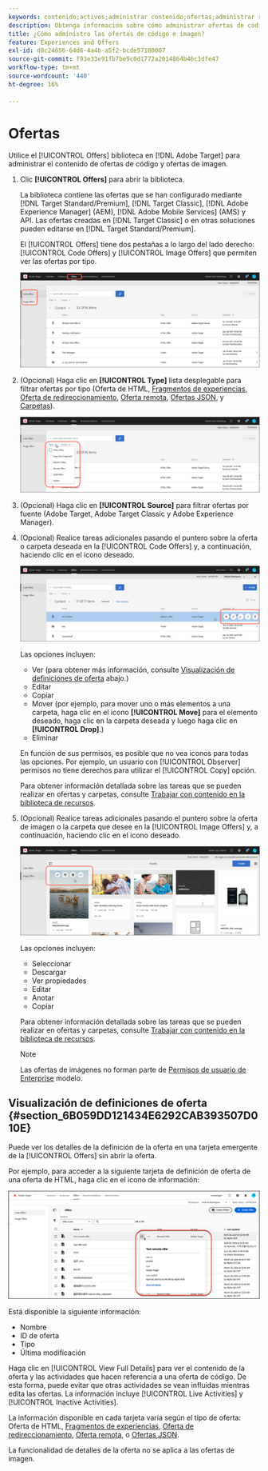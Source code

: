 ```yaml
---
keywords: contenido;activos;administrar contenido;ofertas;administrar recursos;activar modo de selección;modo de selección
description: Obtenga información sobre cómo administrar ofertas de código e imagen mediante la biblioteca Ofertas en Adobe Target.
title: ¿Cómo administro las ofertas de código e imagen?
feature: Experiences and Offers
exl-id: d8c24656-64d6-4a4b-a5f2-bcde57180007
source-git-commit: f93e33e91fb7be9c0d1772a2014864b46c1dfe47
workflow-type: tm+mt
source-wordcount: '440'
ht-degree: 16%

---
```


# Ofertas

Utilice el [!UICONTROL Offers] biblioteca en [!DNL Adobe Target] para administrar el contenido de ofertas de código y ofertas de imagen.

1. Clic **[!UICONTROL Offers]** para abrir la biblioteca.

   La biblioteca contiene las ofertas que se han configurado mediante [!DNL Target Standard/Premium], [!DNL Target Classic], [!DNL Adobe Experience Manager] (AEM), [!DNL Adobe Mobile Services] (AMS) y API. Las ofertas creadas en [!DNL Target Classic] o en otras soluciones pueden editarse en [!DNL Target Standard/Premium].

   El [!UICONTROL Offers] tiene dos pestañas a lo largo del lado derecho: [!UICONTROL Code Offers] y [!UICONTROL Image Offers] que permiten ver las ofertas por tipo.

   ![Página Ofertas que muestra las pestañas Ofertas de código y Ofertas de imagen](/help/main/c-experiences/c-manage-content/assets/offers-page.png)

1. (Opcional) Haga clic en **[!UICONTROL Type]** lista desplegable para filtrar ofertas por tipo (Oferta de HTML, [Fragmentos de experiencias](/help/main/c-experiences/c-manage-content/aem-experience-fragments.md), [Oferta de redireccionamiento](/help/main/c-experiences/c-manage-content/offer-redirect.md), [Oferta remota](/help/main/c-experiences/c-manage-content/about-remote-offers.md), [Ofertas JSON](/help/main/c-experiences/c-manage-content/create-json-offer.md), y [Carpetas](/help/main/c-experiences/c-manage-content/create-content-folder.md)).

   ![imagen offers_filter](assets/offers_filter.png)

1. (Opcional) Haga clic en **[!UICONTROL Source]** para filtrar ofertas por fuente (Adobe Target, Adobe Target Classic y Adobe Experience Manager).

1. (Opcional) Realice tareas adicionales pasando el puntero sobre la oferta o carpeta deseada en la [!UICONTROL Code Offers] y, a continuación, haciendo clic en el icono deseado.

   ![Opciones de Ofertas de código](assets/offer-picker-large.png)

   Las opciones incluyen:

   * Ver (para obtener más información, consulte [Visualización de definiciones de oferta](#section_6B059DD121434E6292CAB393507D010E) abajo.)
   * Editar  
   * Copiar  
   * Mover (por ejemplo, para mover uno o más elementos a una carpeta, haga clic en el icono **[!UICONTROL Move]** para el elemento deseado, haga clic en la carpeta deseada y luego haga clic en **[!UICONTROL Drop]**.)
   * Eliminar

   En función de sus permisos, es posible que no vea iconos para todas las opciones. Por ejemplo, un usuario con [!UICONTROL Observer] permisos no tiene derechos para utilizar el [!UICONTROL Copy] opción.

   Para obtener información detallada sobre las tareas que se pueden realizar en ofertas y carpetas, consulte [Trabajar con contenido en la biblioteca de recursos](/help/main/c-experiences/c-manage-content/assets-working.md).

1. (Opcional) Realice tareas adicionales pasando el puntero sobre la oferta de imagen o la carpeta que desee en la [!UICONTROL Image Offers] y, a continuación, haciendo clic en el icono deseado.

   ![Opciones de ofertas de imágenes](/help/main/c-experiences/c-manage-content/assets/image-offers-icons.png)

   Las opciones incluyen:

   * Seleccionar
   * Descargar  
   * Ver propiedades
   * Editar  
   * Anotar
   * Copiar  

   Para obtener información detallada sobre las tareas que se pueden realizar en ofertas y carpetas, consulte [Trabajar con contenido en la biblioteca de recursos](/help/main/c-experiences/c-manage-content/assets-working.md).

   >[!NOTE]
   >
   >Las ofertas de imágenes no forman parte de [Permisos de usuario de Enterprise](/help/main/administrating-target/c-user-management/property-channel/property-channel.md) modelo.


## Visualización de definiciones de oferta {#section_6B059DD121434E6292CAB393507D010E}

Puede ver los detalles de la definición de la oferta en una tarjeta emergente de la [!UICONTROL Offers] sin abrir la oferta.

Por ejemplo, para acceder a la siguiente tarjeta de definición de oferta de una oferta de HTML, haga clic en el icono de información:

![imagen offer-card-html](assets/offer-card-html-new.png)

Está disponible la siguiente información:

* Nombre
* ID de oferta
* Tipo
* Última modificación

Haga clic en [!UICONTROL View Full Details] para ver el contenido de la oferta y las actividades que hacen referencia a una oferta de código. De esta forma, puede evitar que otras actividades se vean influidas mientras edita las ofertas. La información incluye [!UICONTROL Live Activities] y [!UICONTROL Inactive Activities].

La información disponible en cada tarjeta varía según el tipo de oferta: Oferta de HTML, [Fragmentos de experiencias](/help/main/c-experiences/c-manage-content/aem-experience-fragments.md), [Oferta de redireccionamiento](/help/main/c-experiences/c-manage-content/offer-redirect.md), [Oferta remota](/help/main/c-experiences/c-manage-content/about-remote-offers.md), o [Ofertas JSON](/help/main/c-experiences/c-manage-content/create-json-offer.md).

La funcionalidad de detalles de la oferta no se aplica a las ofertas de imagen.

<!--

## Training video: The Content Repository ![Overview badge](/help/main/assets/overview.png)

This video includes information about managing offers.

* Connection between the [Experience Cloud Asset Library](https://experienceleague.adobe.com/docs/core-services/interface/assets/creative-cloud.html) and the Target Content Library 
* Custom HTML Offers 
* Custom HTML Offer in the [!UICONTROL Visual Experience Composer]

>[!VIDEO](https://video.tv.adobe.com/v/17387)

-->
